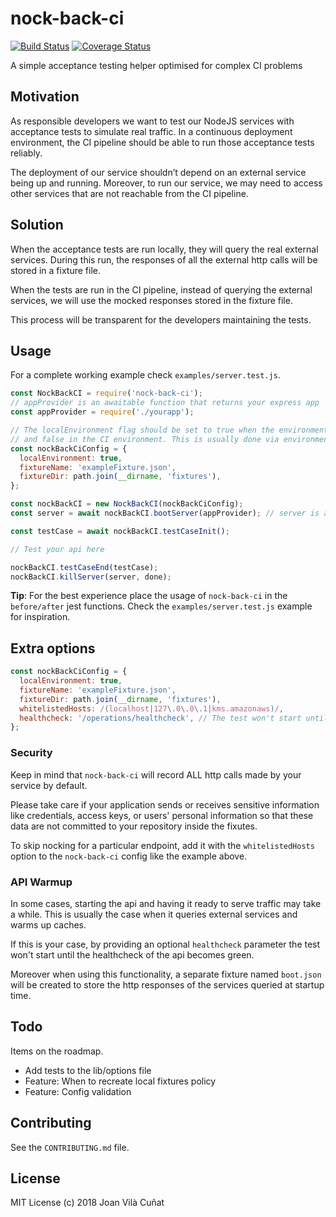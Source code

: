 # nock-back-ci

[![Build Status](https://travis-ci.org/joanvila/nock-back-ci.svg?branch=master)](https://travis-ci.org/joanvila/nock-back-ci)
[![Coverage Status](https://coveralls.io/repos/github/joanvila/nock-back-ci/badge.svg?branch=master)](https://coveralls.io/github/joanvila/nock-back-ci?branch=master)

A simple acceptance testing helper optimised for complex CI problems

## Motivation

As responsible developers we want to test our NodeJS services with acceptance tests to simulate real traffic.
In a continuous deployment environment, the CI pipeline should be able to run those acceptance tests reliably.

The deployment of our service shouldn’t depend on an external service being up and running.
Moreover, to run our service, we may need to access other services that are not reachable from the CI pipeline.

## Solution

When the acceptance tests are run locally, they will query the real external services. During this run,
the responses of all the external http calls will be stored in a fixture file.

When the tests are run in the CI pipeline, instead of querying the external services,
we will use the mocked responses stored in the fixture file.

This process will be transparent for the developers maintaining the tests.

## Usage

For a complete working example check `examples/server.test.js`.

```javascript
const NockBackCI = require('nock-back-ci');
// appProvider is an awaitable function that returns your express app
const appProvider = require('./yourapp');

// The localEnvironment flag should be set to true when the environment is local
// and false in the CI environment. This is usually done via environment variables.
const nockBackCiConfig = {
  localEnvironment: true,
  fixtureName: 'exampleFixture.json',
  fixtureDir: path.join(__dirname, 'fixtures'),
};

const nockBackCI = new NockBackCI(nockBackCiConfig);
const server = await nockBackCI.bootServer(appProvider); // server is an instance of supertest request

const testCase = await nockBackCI.testCaseInit();

// Test your api here

nockBackCI.testCaseEnd(testCase);
nockBackCI.killServer(server, done);
```

**Tip**: For the best experience place the usage of `nock-back-ci` in the `before/after` jest functions.
Check the `examples/server.test.js` example for inspiration.

## Extra options

```javascript
const nockBackCiConfig = {
  localEnvironment: true,
  fixtureName: 'exampleFixture.json',
  fixtureDir: path.join(__dirname, 'fixtures'),
  whitelistedHosts: /(localhost|127\.0\.0\.1|kms.amazonaws)/,
  healthcheck: '/operations/healthcheck', // The test won't start until this endpoint replies a 200
};
```

### Security

Keep in mind that `nock-back-ci` will record ALL http calls made by your service by default.

Please take care if your application sends or receives sensitive information like credentials, access keys, or users' personal information so that these data are not committed to your repository inside the fixutes.

To skip nocking for a particular endpoint, add it with the `whitelistedHosts` option to the `nock-back-ci` config like the example above.

### API Warmup

In some cases, starting the api and having it ready to serve traffic may take a while.
This is usually the case when it queries external services and warms up caches.

If this is your case, by providing an optional `healthcheck` parameter the test won't start until the healthcheck of the api becomes green.

Moreover when using this functionality, a separate fixture named `boot.json` will be created to store
the http responses of the services queried at startup time.

## Todo

Items on the roadmap.

- Add tests to the lib/options file
- Feature: When to recreate local fixtures policy
- Feature: Config validation

## Contributing

See the `CONTRIBUTING.md` file.

## License

MIT License (c) 2018 Joan Vilà Cuñat
